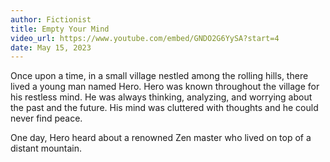```yaml
---
author: Fictionist
title: Empty Your Mind
video_url: https://www.youtube.com/embed/GNDO2G6YySA?start=4
date: May 15, 2023
---
```

Once upon a time, in a small village nestled among the rolling hills, there lived a young man named Hero. Hero was known throughout the village for his restless mind. He was always thinking, analyzing, and worrying about the past and the future. His mind was cluttered with thoughts and he could never find peace. 

One day, Hero heard about a renowned Zen master who lived on top of a distant mountain.
